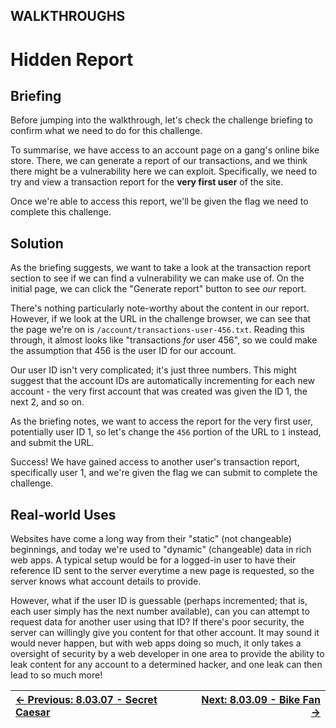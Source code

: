 ## WALKTHROUGHS

# Hidden Report

## Briefing

Before jumping into the walkthrough, let's check the challenge briefing to confirm what we need to do for this challenge.

To summarise, we have access to an account page on a gang's online
bike store. There, we can generate a report of our transactions, and we
think there might be a vulnerability here we can exploit. Specifically,
we need to try and view a transaction report for the **very first user** of the site.

Once we're able to access this report, we'll be given the flag we need to complete this challenge.

## Solution

As the briefing suggests, we want to take a look at the transaction
report section to see if we can find a vulnerability we can make use of.
 On the initial page, we can click the "Generate report" button to see *our* report.

There's nothing particularly note-worthy about the content in our
report. However, if we look at the URL in the challenge browser, we can
see that the page we're on is `/account/transactions-user-456.txt`. Reading this through, it almost looks like "transactions *for* user 456", so we could make the assumption that 456 is the user ID for our account.

Our user ID isn't very complicated; it's just three numbers. This
might suggest that the account IDs are automatically incrementing for
each new account - the very first account that was created was given the
 ID 1, the next 2, and so on.

As the briefing notes, we want to access the report for the very first user, potentially user ID 1, so let's change the `456` portion of the URL to `1` instead, and submit the URL.

Success! We have gained access to another user's transaction report,
specifically user 1, and we're given the flag we can submit to complete
the challenge.

## Real-world Uses

Websites have come a long way from their "static" (not changeable)
beginnings, and today we're used to "dynamic" (changeable) data in rich
web apps. A typical setup would be for a logged-in user to have their
reference ID sent to the server everytime a new page is requested, so
the server knows what account details to provide.

However, what if the user ID is guessable (perhaps incremented; that
is, each user simply has the next number available), can you can attempt
 to request data for another user using that ID? If there's poor
security, the server can willingly give you content for that other
account. It may sound it would never happen, but with web apps doing so
much, it only takes a oversight of security by a web developer in one
area to provide the ability to leak content for any account to a
determined hacker, and one leak can then lead to so much more!

<div align="center">

[← Previous: 8.03.07 - Secret Caesar](SecretCaesar8.3.7.md) | [Next: 8.03.09 - Bike Fan →](BikeFan8.3.9.md)
:-|-:
